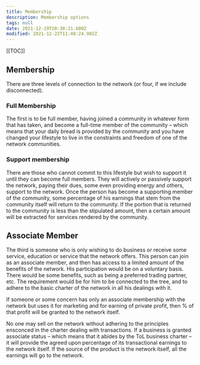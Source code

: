 ```yaml
---
title: Membership
description: Membership options
tags: null
date: 2021-12-19T20:30:21.600Z
modified: 2021-12-22T11:48:24.902Z
---
```


[[TOC]]

## Membership

There are three levels of connection to the network (or four, if we include disconnected).

### Full Membership

The first is to be full member, having joined a community in whatever form that has taken, and become a full-time member of the community – which means that your daily bread is provided by the community and you have changed your lifestyle to live in the constraints and freedom of one of the network communities.

### Support membership

There are those who cannot commit to this lifestyle but wish to support it until they can become full members. They will actively or passively support the network, paying their dues, some even providing energy and others, support to the network.
Once the person has become a supporting member of the community, some percentage of his earnings that stem from the community itself will return to the community. If the portion that is returned to the community is less than the stipulated amount, then a certain amount will be extracted for services rendered by the community.

## Associate Member

The third is someone who is only wishing to do business or receive some service, education or service that the network offers. This person can join as an associate member, and then has access to a limited amount of the benefits of the network. His participation would be on a voluntary basis. There would be some benefits, such as being a preferred trading partner, etc. The requirement would be for him to be connected to the tree, and to adhere to the basic charter of the network in all his dealings with it.

If someone or some concern has only an associate membership with the network but uses it for marketing and for earning of private profit, then % of that profit will be granted to the network itself.

No one may sell on the network without adhering to the principles ensconced in the charter dealing with transactions. If a business is granted associate status – which means that it abides by the ToL business charter – it will provide the agreed upon percentage of its transactional earnings to the network itself. If the source of the product is the network itself, all the earnings will go to the network.
